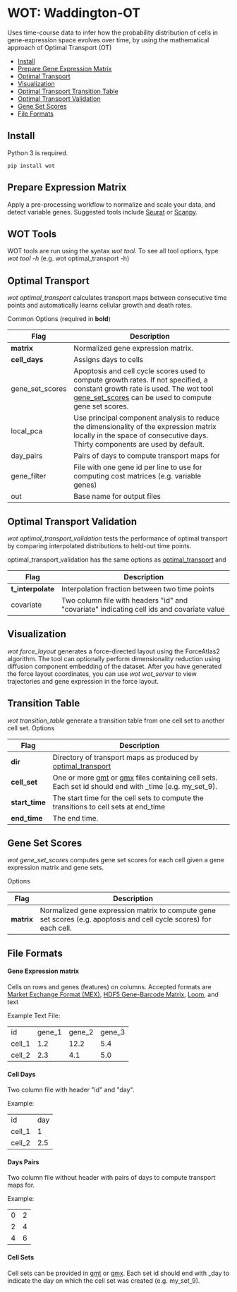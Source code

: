 # WOT: Waddington-OT

Uses time-course data to infer how the probability distribution of cells in gene-expression space evolves over time,
by using the mathematical approach of Optimal Transport (OT)

* [Install](#install)
* [Prepare Gene Expression Matrix](#prepare-expression-matrix)
* [Optimal Transport](#optimal_transport)
* [Visualization](#visualization)
* [Optimal Transport Transition Table](#optimal_transport_transition_table)
* [Optimal Transport Validation](#optimal_transport_validation)
* [Gene Set Scores](#gene_set_score)
* [File Formats](#file_formats)



## <a name="install"></a> Install
Python 3 is required.

```
pip install wot
```

## <a name="prepare-expression-matrix"></a> Prepare Expression Matrix
Apply a pre-processing workflow to normalize and scale your data, and detect variable genes.
Suggested tools include [Seurat](https://satijalab.org/seurat/) or [Scanpy](http://scanpy.readthedocs.io/en/latest/).

    
## WOT Tools
WOT tools are run using the syntax *wot tool*. To see all tool options, type *wot tool -h* (e.g. wot optimal_transport -h)


## <a name="optimal_transport"></a> Optimal Transport
*wot optimal_transport* calculates transport maps between consecutive time points and automatically learns cellular growth and death rates.

Common Options (required in **bold**)

Flag | Description
--- | --- |
**matrix** | Normalized gene expression matrix.
**cell_days** | Assigns days to cells
gene_set_scores | Apoptosis and cell cycle scores used to compute growth rates. If not specified, a constant growth rate is used. The wot tool [gene_set_scores](#gene_set_scores) can be used to compute gene set scores.
local_pca | Use principal component analysis to reduce the dimensionality of the expression matrix locally in the space of consecutive days. Thirty components are used by default.
day_pairs | Pairs of days to compute transport maps for
gene_filter | File with one gene id per line to use for computing cost matrices (e.g. variable genes)
out | Base name for output files 


## <a name="validation">Optimal Transport Validation</a>
*wot optimal_transport_validation* tests the performance of optimal transport by comparing interpolated distributions to held-out time points.

optimal_transport_validation has the same options as [optimal_transport](#optimal_transport) and

Flag | Description
--- | --- |
**t_interpolate** | Interpolation fraction between two time points
covariate | Two column file with headers "id" and "covariate" indicating cell ids and covariate value



## <a name="visualization">Visualization</a>
*wot force_layout* generates a force-directed layout using the ForceAtlas2 algorithm. The tool can optionally perform dimensionality reduction using diffusion component embedding of the dataset. 
After you have generated the force layout coordinates, you can use *wot wot_server* to view trajectories and gene expression in the force layout.


## <a name="optimal_transport_transition_table">Transition Table</a>
*wot transition_table* generate a transition table from one cell set to another cell set.
Options

Flag | Description
--- | --- |
**dir** |Directory of transport maps as produced by [optimal_transport](#optimal_transport)
**cell_set** | One or more [gmt](https://software.broadinstitute.org/cancer/software/gsea/wiki/index.php/Data_formats#GMT:_Gene_Matrix_Transposed_file_format_.28.2A.gmt.29) or [gmx](https://software.broadinstitute.org/cancer/software/gsea/wiki/index.php/Data_formats#GMX:_Gene_MatriX_file_format_.28.2A.gmx.29) files containing cell sets. Each set id should end with _time (e.g. my_set_9).
**start_time** | The start time for the cell sets to compute the transitions to cell sets at end_time
**end_time** | The end time. 

    
## <a name="gene_set_scores">Gene Set Scores</a>
*wot gene_set_scores* computes gene set scores for each cell given a gene expression matrix and gene sets.

Options

Flag | Description
--- | --- |
**matrix** | Normalized gene expression matrix to compute gene set scores (e.g. apoptosis and cell cycle scores) for each cell.

## <a name="file_formats"></a> File Formats

#### <a name="matrix">Gene Expression matrix</a> 
Cells on rows and genes (features) on columns. Accepted formats are [Market Exchange Format (MEX)](https://support.10xgenomics.com/single-cell-gene-expression/software/pipelines/latest/output/matrices), [HDF5 Gene-Barcode Matrix](https://support.10xgenomics.com/single-cell-gene-expression/software/pipelines/latest/advanced/h5_matrices), [Loom](http://linnarssonlab.org/loompy/format/index.html), and text
    
Example Text File:
    
<table>
<tr><td>id</td><td>gene_1</td><td>gene_2</td><td>gene_3</td></tr>
<tr><td>cell_1</td><td>1.2</td><td>12.2</td><td>5.4</td></tr>
<tr><td>cell_2</td><td>2.3</td><td>4.1</td><td>5.0</td></tr>
</table>
   
       

#### <a name="cell_days">Cell Days</a>
Two column file with header "id" and "day".

Example:

<table>
<tr><td>id</td><td>day</td></tr>
<tr><td>cell_1</td><td>1</td></tr>
<tr><td>cell_2</td><td>2.5</td></tr>
</table>
  
#### <a name="day_pairs">Days Pairs</a> 
Two column file without header with pairs of days to compute transport maps for.

Example:

<table>
<tr><td>0</td><td>2</td></tr>
<tr><td>2</td><td>4</td></tr>
<tr><td>4</td><td>6</td></tr>
</table>


#### <a name="cell_sets">Cell Sets</a>
Cell sets can be provided in [gmt](https://software.broadinstitute.org/cancer/software/gsea/wiki/index.php/Data_formats#GMT:_Gene_Matrix_Transposed_file_format_.28.2A.gmt.29) or [gmx](https://software.broadinstitute.org/cancer/software/gsea/wiki/index.php/Data_formats#GMX:_Gene_MatriX_file_format_.28.2A.gmx.29). 
Each set id should end with _day to indicate the day on which the cell set was created (e.g. my_set_9).
